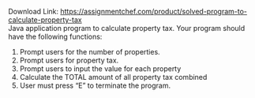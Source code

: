 Download Link: https://assignmentchef.com/product/solved-program-to-calculate-property-tax
<br>
Java application program to calculate property tax. Your program should have the following functions:

<ol>

 <li>Prompt users for the number of properties.</li>

 <li>Prompt users for property tax.</li>

 <li>Prompt users to input the value for each property</li>

 <li>Calculate the TOTAL amount of all property tax combined</li>

 <li>User must press “E” to terminate the program.</li>

</ol>